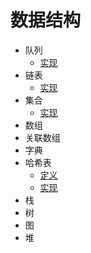 # 数据结构
- 队列 
  * [实现](https://github.com/zhaojunHouse/studyGuide/blob/master/queue.go)
- 链表 
  * [实现](https://github.com/zhaojunHouse/studyGuide/blob/master/node.go)
- 集合 
  * [实现](https://github.com/zhaojunHouse/studyGuide/blob/master/set.go)
- 数组
- 关联数组
- 字典
- 哈希表
   * [定义](https://blog.csdn.net/duan19920101/article/details/51579136/)
   * [实现](https://github.com/zhaojunHouse/studyGuide/blob/master/hash.go)
- 栈
- 树
- 图
- 堆

